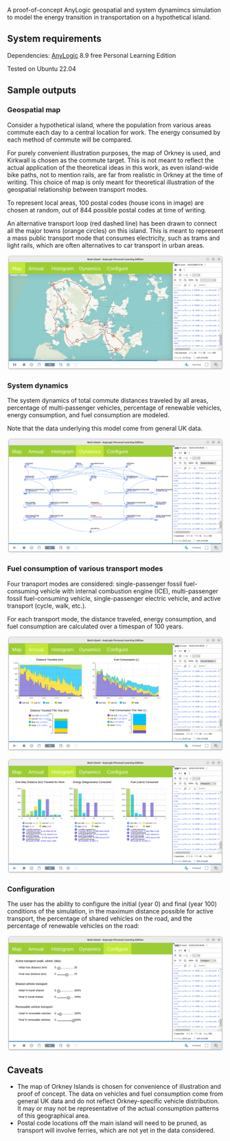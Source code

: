 A proof-of-concept AnyLogic geospatial and system dynamimcs simulation to model the energy transition in transportation on a hypothetical island.

## System requirements

Dependencies: [AnyLogic](https://www.anylogic.com/) 8.9 free Personal Learning Edition

Tested on Ubuntu 22.04

## Sample outputs

### Geospatial map

Consider a hypothetical island, where the population from various areas commute each day to a central location for work. The energy consumed by each method of commute will be compared.

For purely convenient illustration purposes, the map of Orkney is used, and Kirkwall is chosen as the commute target. This is not meant to reflect the actual application of the theoretical ideas in this work, as even island-wide bike paths, not to mention rails, are far from realistic in Orkney at the time of writing. This choice of map is only meant for theoretical illustration of the geospatial relationship between transport modes.

To represent local areas, 100 postal codes (house icons in image) are chosen at random, out of 844 possible postal codes at time of writing.

An alternative transport loop (red dashed line) has been drawn to connect all the major towns (orange circles) on this island. This is meant to represent a mass public transport mode that consumes electricity, such as trams and light rails, which are often alternatives to car transport in urban areas.

![Map](docs/map.png)

### System dynamics

The system dynamics of total commute distances traveled by all areas, percentage of multi-passenger vehicles, percentage of renewable vehicles, energy consumption, and fuel consumption are modeled.

Note that the data underlying this model come from general UK data.

![System dynamics](docs/systemDynamics.png)

### Fuel consumption of various transport modes

Four transport modes are considered: single-passenger fossil fuel-consuming vehicle with internal combustion engine (ICE), multi-passenger fossil fuel-consuming vehicle, single-passenger electric vehicle, and active transport (cycle, walk, etc.).

For each transport mode, the distance traveled, energy consumption, and fuel consumption are calculated over a timespan of 100 years.

![Stacked graphs of consumption across transport modes](docs/stackedGraph.png)

![Bar graphs of consumption across transport modes](docs/barGraph.png)

### Configuration

The user has the ability to configure the initial (year 0) and final (year 100) conditions of the simulation, in the maximum distance possible for active transport, the percentage of shared vehicles on the road, and the percentage of renewable vehicles on the road:

![User configuration panel](docs/configure.png)

## Caveats

- The map of Orkney Islands is chosen for convenience of illustration and proof of concept. The data on vehicles and fuel consumption come from general UK data and do not reflect Orkney-specific vehicle distribution. It may or may not be representative of the actual consumption patterns of this geographical area.
- Postal code locations off the main island will need to be pruned, as transport will involve ferries, which are not yet in the data considered.
